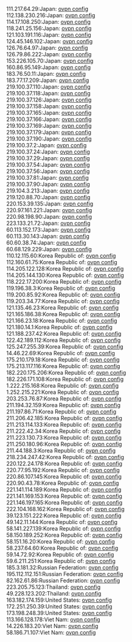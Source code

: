 111.217.64.29:Japan: [ovpn config](vpn/111_217_64_29.ovpn)  
112.138.230.216:Japan: [ovpn config](vpn/112_138_230_216.ovpn)  
114.17.108.250:Japan: [ovpn config](vpn/114_17_108_250.ovpn)  
118.241.25.156:Japan: [ovpn config](vpn/118_241_25_156.ovpn)  
121.103.191.116:Japan: [ovpn config](vpn/121_103_191_116.ovpn)  
124.45.146.102:Japan: [ovpn config](vpn/124_45_146_102.ovpn)  
126.76.64.97:Japan: [ovpn config](vpn/126_76_64_97.ovpn)  
126.79.86.222:Japan: [ovpn config](vpn/126_79_86_222.ovpn)  
153.226.105.70:Japan: [ovpn config](vpn/153_226_105_70.ovpn)  
160.86.95.149:Japan: [ovpn config](vpn/160_86_95_149.ovpn)  
183.76.50.11:Japan: [ovpn config](vpn/183_76_50_11.ovpn)  
183.77.17.209:Japan: [ovpn config](vpn/183_77_17_209.ovpn)  
219.100.37.110:Japan: [ovpn config](vpn/219_100_37_110.ovpn)  
219.100.37.118:Japan: [ovpn config](vpn/219_100_37_118.ovpn)  
219.100.37.126:Japan: [ovpn config](vpn/219_100_37_126.ovpn)  
219.100.37.158:Japan: [ovpn config](vpn/219_100_37_158.ovpn)  
219.100.37.165:Japan: [ovpn config](vpn/219_100_37_165.ovpn)  
219.100.37.166:Japan: [ovpn config](vpn/219_100_37_166.ovpn)  
219.100.37.169:Japan: [ovpn config](vpn/219_100_37_169.ovpn)  
219.100.37.179:Japan: [ovpn config](vpn/219_100_37_179.ovpn)  
219.100.37.190:Japan: [ovpn config](vpn/219_100_37_190.ovpn)  
219.100.37.2:Japan: [ovpn config](vpn/219_100_37_2.ovpn)  
219.100.37.24:Japan: [ovpn config](vpn/219_100_37_24.ovpn)  
219.100.37.29:Japan: [ovpn config](vpn/219_100_37_29.ovpn)  
219.100.37.54:Japan: [ovpn config](vpn/219_100_37_54.ovpn)  
219.100.37.56:Japan: [ovpn config](vpn/219_100_37_56.ovpn)  
219.100.37.81:Japan: [ovpn config](vpn/219_100_37_81.ovpn)  
219.100.37.90:Japan: [ovpn config](vpn/219_100_37_90.ovpn)  
219.104.3.213:Japan: [ovpn config](vpn/219_104_3_213.ovpn)  
219.120.88.70:Japan: [ovpn config](vpn/219_120_88_70.ovpn)  
220.153.39.135:Japan: [ovpn config](vpn/220_153_39_135.ovpn)  
220.97.161.221:Japan: [ovpn config](vpn/220_97_161_221.ovpn)  
220.98.198.90:Japan: [ovpn config](vpn/220_98_198_90.ovpn)  
223.133.21.72:Japan: [ovpn config](vpn/223_133_21_72.ovpn)  
60.113.152.173:Japan: [ovpn config](vpn/60_113_152_173.ovpn)  
60.113.30.143:Japan: [ovpn config](vpn/60_113_30_143.ovpn)  
60.60.38.74:Japan: [ovpn config](vpn/60_60_38_74.ovpn)  
60.68.129.229:Japan: [ovpn config](vpn/60_68_129_229.ovpn)  
110.12.115.60:Korea Republic of: [ovpn config](vpn/110_12_115_60.ovpn)  
112.160.61.75:Korea Republic of: [ovpn config](vpn/112_160_61_75.ovpn)  
114.205.122.128:Korea Republic of: [ovpn config](vpn/114_205_122_128.ovpn)  
114.205.144.130:Korea Republic of: [ovpn config](vpn/114_205_144_130.ovpn)  
118.222.17.200:Korea Republic of: [ovpn config](vpn/118_222_17_200.ovpn)  
119.196.38.3:Korea Republic of: [ovpn config](vpn/119_196_38_3.ovpn)  
119.200.85.92:Korea Republic of: [ovpn config](vpn/119_200_85_92.ovpn)  
119.203.34.77:Korea Republic of: [ovpn config](vpn/119_203_34_77.ovpn)  
121.135.46.23:Korea Republic of: [ovpn config](vpn/121_135_46_23.ovpn)  
121.165.186.38:Korea Republic of: [ovpn config](vpn/121_165_186_38.ovpn)  
121.166.23.18:Korea Republic of: [ovpn config](vpn/121_166_23_18.ovpn)  
121.180.14.1:Korea Republic of: [ovpn config](vpn/121_180_14_1.ovpn)  
121.188.237.42:Korea Republic of: [ovpn config](vpn/121_188_237_42.ovpn)  
122.42.189.112:Korea Republic of: [ovpn config](vpn/122_42_189_112.ovpn)  
125.247.255.39:Korea Republic of: [ovpn config](vpn/125_247_255_39.ovpn)  
14.46.22.69:Korea Republic of: [ovpn config](vpn/14_46_22_69.ovpn)  
175.210.179.18:Korea Republic of: [ovpn config](vpn/175_210_179_18.ovpn)  
175.213.117.116:Korea Republic of: [ovpn config](vpn/175_213_117_116.ovpn)  
182.220.175.206:Korea Republic of: [ovpn config](vpn/182_220_175_206.ovpn)  
182.226.171.108:Korea Republic of: [ovpn config](vpn/182_226_171_108.ovpn)  
1.222.215.168:Korea Republic of: [ovpn config](vpn/1_222_215_168.ovpn)  
1.252.215.221:Korea Republic of: [ovpn config](vpn/1_252_215_221.ovpn)  
203.253.76.87:Korea Republic of: [ovpn config](vpn/203_253_76_87.ovpn)  
211.194.32.159:Korea Republic of: [ovpn config](vpn/211_194_32_159.ovpn)  
211.197.86.71:Korea Republic of: [ovpn config](vpn/211_197_86_71.ovpn)  
211.206.42.185:Korea Republic of: [ovpn config](vpn/211_206_42_185.ovpn)  
211.213.114.133:Korea Republic of: [ovpn config](vpn/211_213_114_133.ovpn)  
211.222.42.34:Korea Republic of: [ovpn config](vpn/211_222_42_34.ovpn)  
211.223.130.73:Korea Republic of: [ovpn config](vpn/211_223_130_73.ovpn)  
211.250.180.96:Korea Republic of: [ovpn config](vpn/211_250_180_96.ovpn)  
211.44.188.3:Korea Republic of: [ovpn config](vpn/211_44_188_3.ovpn)  
218.234.247.42:Korea Republic of: [ovpn config](vpn/218_234_247_42.ovpn)  
220.122.24.178:Korea Republic of: [ovpn config](vpn/220_122_24_178.ovpn)  
220.77.95.192:Korea Republic of: [ovpn config](vpn/220_77_95_192.ovpn)  
220.86.107.145:Korea Republic of: [ovpn config](vpn/220_86_107_145.ovpn)  
220.90.43.78:Korea Republic of: [ovpn config](vpn/220_90_43_78.ovpn)  
221.141.114.189:Korea Republic of: [ovpn config](vpn/221_141_114_189.ovpn)  
221.141.169.153:Korea Republic of: [ovpn config](vpn/221_141_169_153.ovpn)  
221.146.197.165:Korea Republic of: [ovpn config](vpn/221_146_197_165.ovpn)  
222.104.168.162:Korea Republic of: [ovpn config](vpn/222_104_168_162.ovpn)  
39.123.151.222:Korea Republic of: [ovpn config](vpn/39_123_151_222.ovpn)  
49.142.11.144:Korea Republic of: [ovpn config](vpn/49_142_11_144.ovpn)  
58.141.227.139:Korea Republic of: [ovpn config](vpn/58_141_227_139.ovpn)  
58.150.189.252:Korea Republic of: [ovpn config](vpn/58_150_189_252.ovpn)  
58.151.16.20:Korea Republic of: [ovpn config](vpn/58_151_16_20.ovpn)  
58.237.64.60:Korea Republic of: [ovpn config](vpn/58_237_64_60.ovpn)  
59.14.72.92:Korea Republic of: [ovpn config](vpn/59_14_72_92.ovpn)  
59.6.211.251:Korea Republic of: [ovpn config](vpn/59_6_211_251.ovpn)  
185.3.181.32:Russian Federation: [ovpn config](vpn/185_3_181_32.ovpn)  
195.112.112.151:Russian Federation: [ovpn config](vpn/195_112_112_151.ovpn)  
82.162.61.86:Russian Federation: [ovpn config](vpn/82_162_61_86.ovpn)  
223.205.75.123:Thailand: [ovpn config](vpn/223_205_75_123.ovpn)  
49.228.123.202:Thailand: [ovpn config](vpn/49_228_123_202.ovpn)  
163.182.174.159:United States: [ovpn config](vpn/163_182_174_159.ovpn)  
172.251.250.39:United States: [ovpn config](vpn/172_251_250_39.ovpn)  
173.198.248.39:United States: [ovpn config](vpn/173_198_248_39.ovpn)  
113.166.128.178:Viet Nam: [ovpn config](vpn/113_166_128_178.ovpn)  
14.226.183.20:Viet Nam: [ovpn config](vpn/14_226_183_20.ovpn)  
58.186.71.107:Viet Nam: [ovpn config](vpn/58_186_71_107.ovpn)  
